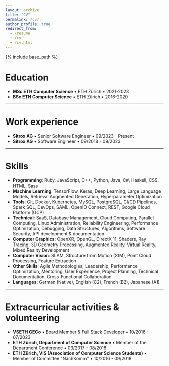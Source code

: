 ```yaml
---
layout: archive
title: "CV"
permalink: /cv/
author_profile: true
redirect_from:
  - /resume
  - /cv
  - /cv.html
---
```


{% include base_path %}

Education
======
* **MSc ETH Computer Science** • ETH Zürich • 2021-2023
* **BSc ETH Computer Science** • ETH Zürich • 2016-2020

---

Work experience
======
* **Sitrox AG** • Senior Software Engineer • 09/2023 - Present
* **Sitrox AG** • Software Engineer • 09/2018 - 09/2023

---

Skills
======
* **Programming**: Ruby, JavaScript, C++, Python, Java, C#, Haskell, CSS, HTML, Sass
* **Machine Learning**: TensorFlow, Keras, Deep Learning, Large Language Models, Retrieval Augmented Generation, Hyperparameter Optimization
* **Tools**: Git, Docker, Kubernetes, MySQL, PostgreSQL, CI/CD Pipelines, Spark SQL, DevOps, SAML, OpenID Connect, REST, Google Cloud Platform (GCP)
* **Technical**: SaaS, Database Management, Cloud Computing, Parallel Computing, Linux Administration, Reliability Engineering, Performance Optimization, Debugging, Data Structures, Algorithms, Software Security, API development & documentation
* **Computer Graphics**: OpenXR, OpenGL, DirectX 11, Shaders, Ray Tracing, 3D Geometry Processing, Augmented Reality, Virtual Reality, Mixed Reality Development
* **Computer Vision**: SLAM, Structure from Motion (SfM), Point Cloud Processing, Feature Extraction
* **Other Skills**: Agile Methodologies, Leadership, Performance Optimization, Mentoring, User Experience, Project Planning, Technical Documentation, Cross-Functional Collaboration
* **Languages**: German (Native), English (C2), French (B2), Japanese (A1)

---

Extracurricular activities & volunteering
======
* **VSETH GECo** • Board Member & Full Stack Developer • 10/2016 - 07/2023
* **ETH Zürich, Department of Computer Science** • Member of the Department Conference • 03/2017 - 08/2018
* **ETH Zürich, VIS (Association of Computer Science Students)** • Member of Committee "NachKomm" • 10/2016 - 09/2018
